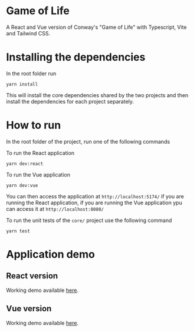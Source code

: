 # Game of Life

A React and Vue version of Conway's "Game of Life" with Typescript, Vite and Tailwind CSS.

# Installing the dependencies

In the root folder run 

```
yarn install
```
This will install the core dependencies shared by the two projects and then install the dependencies for each project separately.

# How to run

In the root folder of the project, run one of the following commands

To run the React application
```
yarn dev:react
```

To run the Vue application
```
yarn dev:vue
```

You can then access the application at `http://localhost:5174/` if you are running the React application, if you are running the Vue application ypu can access it at `http://localhost:8080/`

To run the unit tests of the `core/` project use the following command

```
yarn test
```

# Application demo

## React version
Working demo available [here](https://game-of-life-ox2vatl04-samdalvai.vercel.app/).

## Vue version
Working demo available [here](https://game-of-life-htzoeders-samdalvai.vercel.app/).
